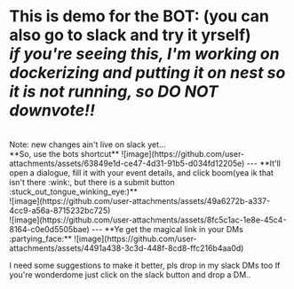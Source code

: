 # This is demo for the BOT: (you can also go to slack and try it yrself) <br> *if you're seeing this, I'm working on dockerizing and putting it on nest so it is not running, so DO NOT downvote!!*
<br>
Note: new  changes ain't live on slack yet...
<br>
 **So, use the bots shortcut**
![image](https://github.com/user-attachments/assets/63849e1d-ce47-4d31-91b5-d034fd12205e)
---
  **It'll open a dialogue, fill it with your event details, and click boom(yea ik that isn't there :wink:, but there is a submit button :stuck_out_tongue_winking_eye:)**
<br>
![image](https://github.com/user-attachments/assets/49a6272b-a337-4cc9-a56a-8715232bc725) <br>
![image](https://github.com/user-attachments/assets/8fc5c1ac-1e8e-45c4-8164-c0e0d5505bae)
---
 **Ye get the magical link in your DMs :partying_face:**
![image](https://github.com/user-attachments/assets/4491a438-3c3d-448f-8cd8-ffc216b4aa0d)

I need some suggestions to make it better, pls drop in my slack DMs too If you're wonderdome just click on the slack button and drop a DM..
